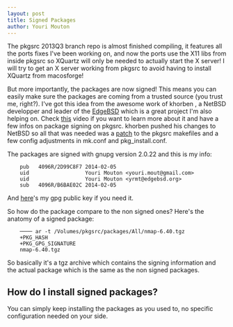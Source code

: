 ```yaml
---
layout: post
title: Signed Packages
author: Youri Mouton
---
```


The pkgsrc 2013Q3 branch repo is almost finished compiling, it features all the ports fixes I've been working on, and now the ports use the X11 libs from inside pkgsrc so XQuartz will only be needed to actually start the X server! I will try to get an X server working from pkgsrc to avoid having to install XQuartz from macosforge! 

But more importantly, the packages are now signed! This means you can easily make sure the packages are coming from a trusted source (you trust me, right?). 
I've got this idea from the awesome work of khorben , a NetBSD developper and leader of the [EdgeBSD](http://edgebsd.org) which is a great project I'm also helping on. Check [this](http://video.fosdem.org/2014/AW1121/Saturday/The_EdgeBSD_Project.webm) video if you want to learn more about it and have a few infos on package signing on pkgsrc. khorben pushed his changes to NetBSD so all that was needed was a [patch](http://lists.edgebsd.org/edgebsd-developers/2013/09/msg00001.html) to the pkgsrc makefiles and a few config adjustments in mk.conf and pkg_install.conf. 

The packages are signed with gnupg version 2.0.22 and this is my info:

        pub   4096R/2D99C8F7 2014-02-05     
        uid                  Youri Mouton <youri.mout@gmail.com>     
        uid                  Youri Mouton <yrmt@edgebsd.org>     
        sub   4096R/B6BAE02C 2014-02-05     

And [here](http://paste.unixhub.net/index.php/hO8S/)'s my gpg public key if you need it.

So how do the package compare to the non signed ones? Here's the anatomy of a signed package: 

        ──── ar -t /Volumes/pkgsrc/packages/All/nmap-6.40.tgz
        +PKG_HASH
        +PKG_GPG_SIGNATURE
        nmap-6.40.tgz

So basically it's a tgz archive which contains the signing information and the actual package which is the same as  the non signed packages.

How do I install signed packages?
---------------------------------

You can simply keep installing the packages as you used to, no specific configuration needed on your side.
